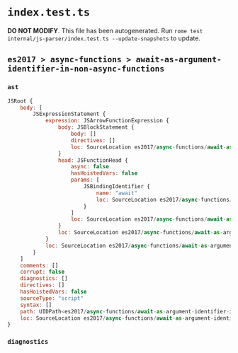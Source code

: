 # `index.test.ts`

**DO NOT MODIFY**. This file has been autogenerated. Run `rome test internal/js-parser/index.test.ts --update-snapshots` to update.

## `es2017 > async-functions > await-as-argument-identifier-in-non-async-functions`

### `ast`

```javascript
JSRoot {
	body: [
		JSExpressionStatement {
			expression: JSArrowFunctionExpression {
				body: JSBlockStatement {
					body: []
					directives: []
					loc: SourceLocation es2017/async-functions/await-as-argument-identifier-in-non-async-functions/input.js 1:11-1:13
				}
				head: JSFunctionHead {
					async: false
					hasHoistedVars: false
					params: [
						JSBindingIdentifier {
							name: "await"
							loc: SourceLocation es2017/async-functions/await-as-argument-identifier-in-non-async-functions/input.js 1:1-1:6 (await)
						}
					]
					loc: SourceLocation es2017/async-functions/await-as-argument-identifier-in-non-async-functions/input.js 1:0-1:10
				}
				loc: SourceLocation es2017/async-functions/await-as-argument-identifier-in-non-async-functions/input.js 1:0-1:13
			}
			loc: SourceLocation es2017/async-functions/await-as-argument-identifier-in-non-async-functions/input.js 1:0-1:13
		}
	]
	comments: []
	corrupt: false
	diagnostics: []
	directives: []
	hasHoistedVars: false
	sourceType: "script"
	syntax: []
	path: UIDPath<es2017/async-functions/await-as-argument-identifier-in-non-async-functions/input.js>
	loc: SourceLocation es2017/async-functions/await-as-argument-identifier-in-non-async-functions/input.js 1:0-2:0
}
```

### `diagnostics`

```

```
